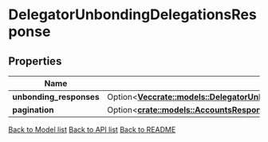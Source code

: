 # DelegatorUnbondingDelegationsResponse

## Properties

Name | Type | Description | Notes
------------ | ------------- | ------------- | -------------
**unbonding_responses** | Option<[**Vec<crate::models::DelegatorUnbondingDelegationsResponseUnbondingResponsesInner>**](DelegatorUnbondingDelegations_response_unbonding_responses_inner.md)> |  | [optional]
**pagination** | Option<[**crate::models::AccountsResponsePagination**](Accounts_response_pagination.md)> |  | [optional]

[Back to Model list](../README.md#documentation-for-models) [Back to API list](../README.md#documentation-for-api-endpoints) [Back to README](../README.md)


